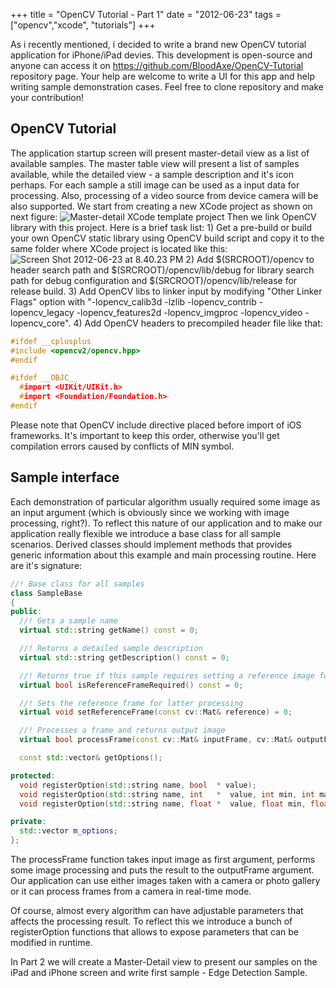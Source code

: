 +++
title = "OpenCV Tutorial - Part 1"
date = "2012-06-23"
tags =  ["opencv","xcode", "tutorials"]
+++


As i recently mentioned, i decided to write a brand new OpenCV tutorial application for iPhone/iPad devies. This development is open-source and anyone can access it on <https://github.com/BloodAxe/OpenCV-Tutorial> repository page. Your help are welcome to write a UI for this app and help writing sample demonstration cases. Feel free to clone repository and make your contribution! 

<span class="more"></span>

## OpenCV Tutorial

The application startup screen will present master-detail view as a list of available samples. The master table view will present a list of samples available, while the detailed view - a sample description and it's icon perhaps. For each sample a still image can be used as a input data for processing. Also, processing of a video source from device camera will be also supported. We start from creating a new XCode project as shown on next figure: ![][1] Then we link OpenCV library with this project. Here is a brief task list: 1) Get a pre-build or build your own OpenCV static library using OpenCV build script and copy it to the same folder where XCode project is located like this: ![][2] 2) Add $(SRCROOT)/opencv to header search path and $(SRCROOT)/opencv/lib/debug for library search path for debug configuration and $(SRCROOT)/opencv/lib/release for release build. 3) Add OpenCV libs to linker input by modifying "Other Linker Flags" option with "-lopencv_calib3d -lzlib -lopencv_contrib -lopencv_legacy -lopencv_features2d -lopencv_imgproc -lopencv_video -lopencv_core". 4) Add OpenCV headers to precompiled header file like that: 
    
```cpp
#ifdef __cplusplus
#include <opencv2/opencv.hpp>
#endif

#ifdef __OBJC__
  #import <UIKit/UIKit.h>
  #import <Foundation/Foundation.h>
#endif
```

Please note that OpenCV include directive placed before import of iOS frameworks. It's important to keep this order, otherwise you'll get compilation errors caused by conflicts of MIN symbol. 

## Sample interface

Each demonstration of particular algorithm usually required some image as an input argument (which is obviously since we working with image processing, right?). To reflect this nature of our application and to make our application really flexible we introduce a base class for all sample scenarios. Derived classes should implement methods that provides generic information about this example and main processing routine. Here are it's signature: 
    
```cpp
//! Base class for all samples
class SampleBase
{
public:
  //! Gets a sample name
  virtual std::string getName() const = 0;

  //! Returns a detailed sample description
  virtual std::string getDescription() const = 0;

  //! Returns true if this sample requires setting a reference image for latter use
  virtual bool isReferenceFrameRequired() const = 0;

  //! Sets the reference frame for latter processing
  virtual void setReferenceFrame(const cv::Mat& reference) = 0;

  //! Processes a frame and returns output image 
  virtual bool processFrame(const cv::Mat& inputFrame, cv::Mat& outputFrame) = 0;

  const std::vector& getOptions();

protected:
  void registerOption(std::string name, bool  * value);
  void registerOption(std::string name, int   *  value, int min, int max);
  void registerOption(std::string name, float *  value, float min, float max);

private:
  std::vector m_options;
};
```

The processFrame function takes input image as first argument, performs some image processing and puts the result to the outputFrame argument. Our application can use either images taken with a camera or photo gallery or it can process frames from a camera in real-time mode.

Of course, almost every algorithm can have adjustable parameters that affects the processing result. To reflect this we introduce a bunch of registerOption functions that allows to expose parameters that can be modified in runtime.

In Part 2 we will create a Master-Detail view to present our samples on the iPad and iPhone screen and write first sample - Edge Detection Sample.

   [1]: Screen-Shot-2012-06-23-at-2.59.18-PM.png (Master-detail XCode template project)
   [2]: Screen-Shot-2012-06-23-at-8.40.23-PM.png (Screen Shot 2012-06-23 at 8.40.23 PM)
   [4]: http://developer.apple.com/library/ios/#documentation/userexperience/conceptual/mobilehig/IconsImages/IconsImages.html (iOS Human Interface Guidelines)